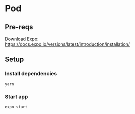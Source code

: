 # Pod

## Pre-reqs
Download Expo: https://docs.expo.io/versions/latest/introduction/installation/

## Setup
### Install dependencies 
`yarn`

### Start app 
`expo start`
